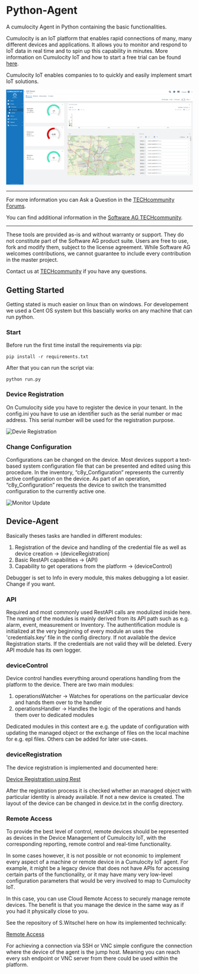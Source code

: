 # Python-Agent
A cumulocity Agent in Python containing the basic functionalities.


Cumulocity is an IoT platform that enables rapid connections of many, many different devices and applications. It allows you to monitor and respond to IoT data in real time and to spin up this capability in minutes. More information on Cumulocity IoT and how to start a free trial can be found [here](https://www.softwareag.cloud/site/product/cumulocity-iot.html#/).

Cumulocity IoT enables companies to to quickly and easily implement smart IoT solutions.

![Dashboard](pics/Dashboard.png)

______________________
For more information you can Ask a Question in the [TECHcommunity Forums](http://tech.forums.softwareag.com/techjforum/forums/list.page?product=webmethods-io-b2b).

You can find additional information in the [Software AG TECHcommunity](http://techcommunity.softwareag.com/home/-/product/name/webmethods-io-b2b).
______________________

These tools are provided as-is and without warranty or support. They do not constitute part of the Software AG product suite. Users are free to use, fork and modify them, subject to the license agreement. While Software AG welcomes contributions, we cannot guarantee to include every contribution in the master project.

Contact us at [TECHcommunity](mailto:technologycommunity@softwareag.com?subject=Github/SoftwareAG) if you have any questions.

## Getting Started

Getting stated is much easier on linux than on windows. For developement we used a Cent OS system but this bascially works on any machine that can run python.


### Start

Before run the first time install the requirements via pip:

```shell
pip install -r requirements.txt
```

After that you can run the script via:

```shell
python run.py
```

### Device Registration

On Cumulocity side you have to register the device in your tenant. In the config.ini you have to use an identifier such as the serial number or mac address.
This serial number will be used for the registration purpose.

![Devie Registration](https://recordit.co/NbNj1VdQu4.gif)

### Change Configuration

Configurations can be changed on the device. Most devices support a text-based system configuration file that can be presented and edited using this procedure. In the inventory, “c8y_Configuration” represents the currently active configuration on the device. As part of an operation, “c8y_Configuration” requests the device to switch the transmitted configuration to the currently active one.

![Monitor Update](https://recordit.co/9Eukt7VH5E.gif)

## Device-Agent

Basically theses tasks are handled in different modules:

1. Registration of the device and handling of the credential file as well as device creation -> (deviceRegistration)
2. Basic RestAPI capabilities -> (API)
3. Capability to get operations from the platform -> (deviceControl)

Debugger is set to Info in every module, this makes debugging a lot easier. Change if you want.

### API

Required and most commonly used RestAPI calls are modulized inside here. The naming of the modules is mainly derived from its API path such as e.g. alarm, event, measurement or Inventory. The authentification module is initialized at the very beginning of every module an uses the 'credentials.key' file in the config directory. If not available the device Registration starts. If the credentials are not valid they will be deleted. Every API module has its own logger.

### deviceControl

Device control handles everything around operations handling from the platform to the device.
There are two main modules:

1. operationsWatcher -> Watches for operations on the particualar device and hands them over to the handler
2. operationsHandler -> Handles the logic of the operations and hands them over to dedicated modules

Dedicated modules in this context are e.g. the update of configuration with updating the managed object or the exchange of files on the local machine for e.g. epl files. Others can be added for later use-cases.

### deviceRegistration

The device registration is implemented and documented here:

[Device Registration using Rest](https://cumulocity.com/guides/device-sdk/rest/)

After the registration process it is checked whether an managed object with particular identity is already available. If not a new device is created. The layout of the device can be changed in device.txt in the config directory.


### Remote Access

To provide the best level of control, remote devices should be represented as devices in the Device Management of Cumulocity IoT, with the corresponding reporting, remote control and real-time functionality.

In some cases however, it is not possible or not economic to implement every aspect of a machine or remote device in a Cumulocity IoT agent. For example, it might be a legacy device that does not have APIs for accessing certain parts of the functionality, or it may have many very low-level configuration parameters that would be very involved to map to Cumulocity IoT.

In this case, you can use Cloud Remote Access to securely manage remote devices. The benefit is that you manage the device in the same way as if you had it physically close to you.

See the repository of S.Witschel here on how its implemented technically:

[Remote Access](https://github.com/SoftwareAG/cumulocity-remote-access-agent)

For achieving a connection via SSH or VNC simple configure the connection where the device of the agent is the jump host. Meaning you can reach every ssh endpoint or VNC server from there could be used within the platform.

